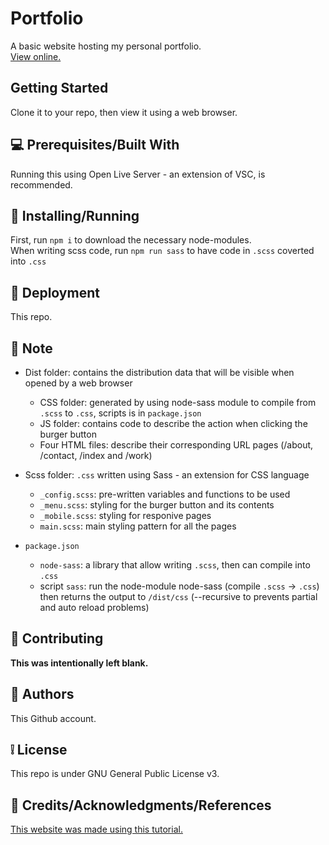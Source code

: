 # Portfolio

A basic website hosting my personal portfolio.\
[View online.](https://phquang98.github.io/dist/index.html)

## **Getting Started**


Clone it to your repo, then view it using a web browser.

## :computer: **Prerequisites/Built With**

Running this using Open Live Server - an extension of VSC, is recommended.

## :page_facing_up: **Installing/Running**

First, run `npm i` to download the necessary node-modules.\
When writing scss code, run `npm run sass` to have code in `.scss` coverted into `.css`

## :page_with_curl: **Deployment**

This repo.

## :scroll: **Note**

- Dist folder: contains the distribution data that will be visible when opened by a web browser
  - CSS folder: generated by using node-sass module to compile from `.scss` to `.css`, scripts is in `package.json`
  - JS folder: contains code to describe the action when clicking the burger button
  - Four HTML files: describe their corresponding URL pages (/about, /contact, /index and /work)

- Scss folder: `.css` written using Sass - an extension for CSS language
  - `_config.scss`: pre-written variables and functions to be used
  - `_menu.scss`: styling for the burger button and its contents
  - `_mobile.scss`: styling for responive pages
  - `main.scss`: main styling pattern for all the pages

- `package.json`
  - `node-sass`: a library that allow writing `.scss`, then can compile into `.css`
  - script `sass`: run the node-module node-sass (compile `.scss` -> `.css`) then returns the output to `/dist/css` (--recursive to prevents partial and auto reload problems)

## :bell: **Contributing**

**This was intentionally left blank.**

## :speech_balloon: **Authors**

This Github account.

## :grey_exclamation: **License**

This repo is under GNU General Public License v3.

## :email: **Credits/Acknowledgments/References**

[This website was made using this tutorial.](https://www.youtube.com/watch?v=gYzHS-n2gqU)
